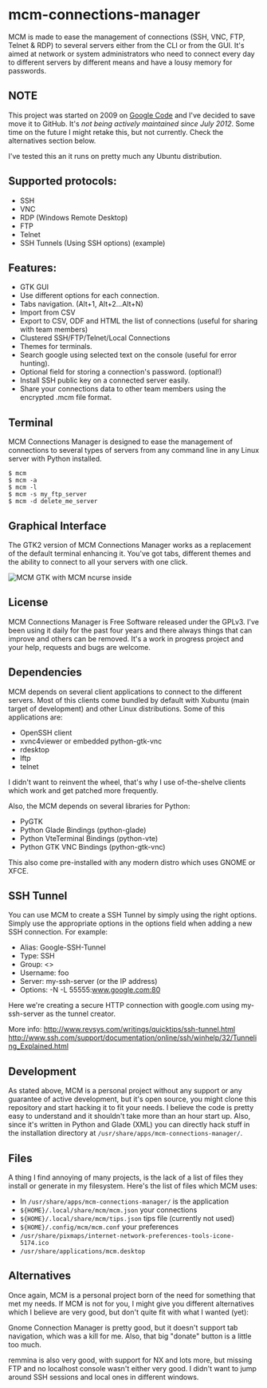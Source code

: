 # mcm-connections-manager
MCM is made to ease the management of connections (SSH, VNC, FTP, Telnet & RDP) to several servers either from the CLI or from the GUI. It's aimed at network or system administrators who need to connect every day to different servers by different means and have a lousy memory for passwords.

## NOTE

This project was started on 2009 on [Google Code](https://code.google.com/archive/p/mcm-connections-manager/) and I've decided to save move it to GitHub. It's *not being actively maintained since July 2012*. Some time on the future I might retake this, but not currently. Check the alternatives section below.

I've tested this an it runs on pretty much any Ubuntu distribution.

## Supported protocols:

* SSH
* VNC
* RDP (Windows Remote Desktop)
* FTP
* Telnet
* SSH Tunnels (Using SSH options) (example)

## Features:

* GTK GUI
* Use different options for each connection.
* Tabs navigation. (Alt+1, Alt+2...Alt+N)
* Import from CSV
* Export to CSV, ODF and HTML the list of connections (useful for sharing with team members)
* Clustered SSH/FTP/Telnet/Local Connections
* Themes for terminals.
* Search google using selected text on the console (useful for error hunting).
* Optional field for storing a connection's password. (optional!)
* Install SSH public key on a connected server easily.
* Share your connections data to other team members using the encrypted .mcm file format.

## Terminal

MCM Connections Manager is designed to ease the management of connections to several types of servers from any command line in any Linux server with Python installed.

```
$ mcm
$ mcm -a 
$ mcm -l 
$ mcm -s my_ftp_server 
$ mcm -d delete_me_server
```

## Graphical Interface

The GTK2 version of MCM Connections Manager works as a replacement of the default terminal enhancing it. You've got tabs, different themes and the ability to connect to all your servers with one click.


![MCM GTK with MCM ncurse inside](https://a.fsdn.com/fm/screenshots/6a/84/6a84d7ff6fc5b256ce16b7b48dce418a_medium.png)

## License

MCM Connections Manager is Free Software released under the GPLv3. I've been using it daily for the past four years and there always things that can improve and others can be removed. It's a work in progress project and your help, requests and bugs are welcome.

## Dependencies

MCM depends on several client applications to connect to the different servers. Most of this clients come bundled by default with Xubuntu (main target of development) and other Linux distributions. Some of this applications are:

* OpenSSH client
* xvnc4viewer or embedded python-gtk-vnc
* rdesktop
* lftp
* telnet

I didn't want to reinvent the wheel, that's why I use of-the-shelve clients which work and get patched more frequently.

Also, the MCM depends on several libraries for Python: 

* PyGTK 
* Python Glade Bindings (python-glade) 
* Python VteTerminal Bindings (python-vte) 
* Python GTK VNC Bindings (python-gtk-vnc)

This also come pre-installed with any modern distro which uses GNOME or XFCE.

## SSH Tunnel

You can use MCM to create a SSH Tunnel by simply using the right options. Simply use the appropriate options in the options field when adding a new SSH connection. For example:

* Alias: Google-SSH-Tunnel 
* Type: SSH
* Group: <<ANY>> 
* Username: foo
* Server: my-ssh-server (or the IP address)
* Options: -N -L 55555:www.google.com:80

Here we're creating a secure HTTP connection with google.com using my-ssh-server as the tunnel creator.

More info: http://www.revsys.com/writings/quicktips/ssh-tunnel.html http://www.ssh.com/support/documentation/online/ssh/winhelp/32/Tunneling_Explained.html

## Development

As stated above, MCM is a personal project without any support or any guarantee of active development, but it's open source, you might clone this repository and start hacking it to fit your needs. I believe the code is pretty easy to understand and it shouldn't take more than an hour start up. Also, since it's written in Python and Glade (XML) you can directly hack stuff in the installation directory at `/usr/share/apps/mcm-connections-manager/`.

## Files

A thing I find annoying of many projects, is the lack of a list of files they install or generate in my filesystem. Here's the list of files which MCM uses:

* In `/usr/share/apps/mcm-connections-manager/` is the application
* `${HOME}/.local/share/mcm/mcm.json` your connections
* `${HOME}/.local/share/mcm/tips.json` tips file (currently not used)
* `${HOME}/.config/mcm/mcm.conf` your preferences
* `/usr/share/pixmaps/internet-network-preferences-tools-icone-5174.ico`
* `/usr/share/applications/mcm.desktop`

## Alternatives

Once again, MCM is a personal project born of the need for something that met my needs. If MCM is not for you, I might give you different alternatives which I believe are very good, but don't quite fit with what I wanted (yet):

Gnome Connection Manager is pretty good, but it doesn't support tab navigation, which was a kill for me. Also, that big "donate" button is a little too much.

remmina is also very good, with support for NX and lots more, but missing FTP and no localhost console wasn't either very good. I didn't want to jump around SSH sessions and local ones in different windows.

